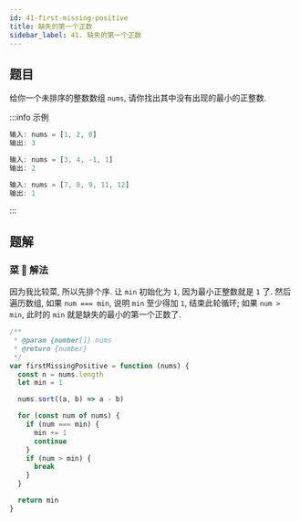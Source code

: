 ```yaml
---
id: 41-first-missing-positive
title: 缺失的第一个正数
sidebar_label: 41. 缺失的第一个正数
---
```


## 题目

给你一个未排序的整数数组 `nums`, 请你找出其中没有出现的最小的正整数.

:::info 示例

```ts
输入: nums = [1, 2, 0]
输出: 3
```

```ts
输入: nums = [3, 4, -1, 1]
输出: 2
```

```ts
输入: nums = [7, 8, 9, 11, 12]
输出: 1
```

:::

## 题解

### 菜 🐔 解法

因为我比较菜, 所以先排个序. 让 `min` 初始化为 `1`, 因为最小正整数就是 `1` 了. 然后遍历数组, 如果 `num === min`, 说明 `min` 至少得加 `1`, 结束此轮循环; 如果 `num > min`, 此时的 `min` 就是缺失的最小的第一个正数了.

```ts
/**
 * @param {number[]} nums
 * @return {number}
 */
var firstMissingPositive = function (nums) {
  const n = nums.length
  let min = 1

  nums.sort((a, b) => a - b)

  for (const num of nums) {
    if (num === min) {
      min += 1
      continue
    }
    if (num > min) {
      break
    }
  }

  return min
}
```
